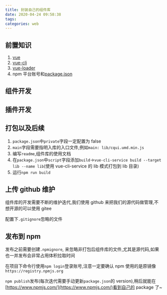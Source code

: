 ```yaml
---
title: 封装自己的组件库
date: 2020-04-24 09:58:38
tags:
categories: web
---
```


## 前置知识

1. [vue](https://cn.vuejs.org/v2/guide/)
2. [vue-cli](https://cli.vuejs.org/zh/guide/)
3. [vue-loader](https://vue-loader.vuejs.org/zh/)
4. npm 平台账号和[package.json]()

## 组件开发

## 插件开发

## 打包以及后续

1. `package.json`中`private`字段一定配置为 false
2. `main`字段需要指明入库的入口文件,例如`main: lib/cqui.umd.min.js`
3. 编写`readme`,组件库的使用文档
4. 在`package.json`中`script`字段添加`build`->`vue-cli-service build --target lib --name lib`(使用 vue-cli-service 的 lib 模式打包到 lib 目录)
5. 运行`npm run build`

## 上传 github 维护

组件库的开发需要不断的维护迭代,我们使用 github 来把我们的源代码做管理,不想开源的可以使用 gitee

配置下`.gitignore`忽略的文件

## 发布到 npm

发布之前需要创建`.npmignore`, 来忽略非打包后组件库的文件,尤其是源代码,如果也一并发布会非常占用体积拉取时间

在项目下命令行使用`npm login`登录账号,注意一定要确认 npm 使用的是原镜像`https://registry.npmjs.org`

`npm publish`发布(每次迭代需要手动更新`package.json`的 version),稍后就能在[https://www.npmjs.com/](https://www.npmjs.com/)看到自己的 package 了~
